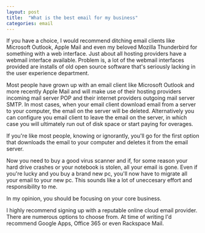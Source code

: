 ```yaml
---
layout: post
title:  "What is the best email for my business"
categories: email
---
```

If you have a choice, I would recommend ditching email clients like Microsoft Outlook, Apple Mail and even my beloved Mozilla Thunderbird for something with a web interface. Just about all hosting providers have a webmail interface available. Problem is, a lot of the webmail interfaces provided are installs of old open source software that's seriously lacking in the user experience department. 

Most people have grown up with an email client like Microsoft Outlook and more recently Apple Mail and will make use of their hosting providers incoming mail server POP and their internet providers outgoing mail server SMTP. In most cases, when your email client download email from a server to your computer, the email on the server will be deleted. Alternatively you can configure you email client to leave the email on the server, in which case you will ultimately run out of disk space or start paying for overages. 

If you're like most people, knowing or ignorantly, you'll go for the first option that downloads the email to your computer and deletes it from the email server. 

Now you need to buy a good virus scanner and if, for some reason your hard drive crashes or your notebook is stolen, all your email is gone. Even if you're lucky and you buy a brand new pc, you'll now have to migrate all your email to your new pc. This sounds like a lot of uneccesary effort and responsibility to me. 

In my opinion, you should be focusing on your core business. 

I highly recommend signing up with a reputable online cloud email provider. There are numerous options to choose from. At time of writing I'd recommend Google Apps, Office 365 or even Rackspace Mail. 

